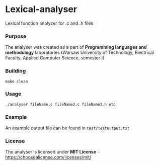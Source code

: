 # Lexical-analyser
Lexical function analyzer for .c and .h files

### Purpose
The analyser was created as a part of **Programming languages and methodology** laboratories (Warsaw University of Technology, Electrical Faculty, Applied Computer Science, semester I)

### Building
`make clean`

### Usage
`./analyser fileName.c fileName2.c fileName3.h etc`

### Example
An example output file can be found in `test/testOutput.txt`

### License
The analyser is licensed under **MIT License** - https://choosealicense.com/licenses/mit/
